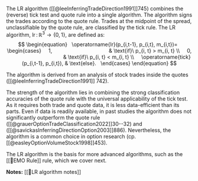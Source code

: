 
The LR algorithm ([[@leeInferringTradeDirection1991]]745) combines the (reverse) tick test and quote rule into a single algorithm. The algorithm signs the trades according to the quote rule. Trades at the midpoint of the spread, unclassifiable by the quote rule, are classified by the tick rule. The LR algorithm, $\operatorname{lr} \colon \mathbb{R}^3 \to \left\{0,1\right\}$, are defined as:
$$
\begin{equation}
  \operatorname{lr}(p_{i,t-1}, p_{i,t}, m_{i,t})=
  \begin{cases}
    1,                                       & \text{if}\ p_{i, t} > m_{i, t} \\
    0,                                       & \text{if}\ p_{i, t} < m_{i, t} \\
    \operatorname{tick}(p_{i,t-1}, p_{i,t}), & \text{else}.
  \end{cases}
\end{equation}
$$

The algorithm is derived from an analysis of stock trades inside the quotes ([[@leeInferringTradeDirection1991]] 742). 

The strength of the algorithm lies in combining the strong classification accuracies of the quote rule with the universal applicability of the tick test.
As it requires both trade and quote data, it is less data-efficient than its parts. Even if data is readily available, in past studies the algorithm does not significantly outperform the quote rule ([[@grauerOptionTradeClassification2022]]30--32) and ([[@savickasInferringDirectionOption2003]]886).  Nevertheless, the algorithm is a common choice in option research (cp. [[@easleyOptionVolumeStock1998]]453). 

The LR algorithm is the basis for more advanced algorithms, such as the [[🔢EMO Rule]] rule, which we cover next. 

**Notes:**
[[🔢LR algorithm notes]]
